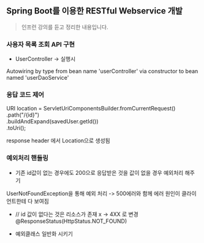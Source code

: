 ## Spring Boot를 이용한 RESTful Webservice 개발

> 인프런 강의를 듣고 정리한 내용입니다.



### 사용자 목록 조회 API 구현

- UserController -> 실행시 <br>

Autowiring by type from bean name 'userController' via constructor to bean named 'userDaoService'

### 응답 코드 제어

URI location = ServletUriComponentsBuilder.fromCurrentRequest()<br>
.path("/{id}")<br>
.buildAndExpand(savedUser.getId())<br>
.toUri();

response header 에서 Location으로 생성됨

### 예외처리 핸들링

- 기존 id값이 없는 경우에도 200으로 응답받은 것을 값이 없을 경우 예외처리 해주기

UserNotFoundException을 통해 예외 처리 -> 500에러와 함께 에러 원인이 클라이언트한테 다 보여짐

- // id 값이 없다는 것은 리소스가 존재 x -> 4XX 로 변경<br>
  @ResponseStatus(HttpStatus.NOT_FOUND) 


- 예외클래스 일반화 시키기